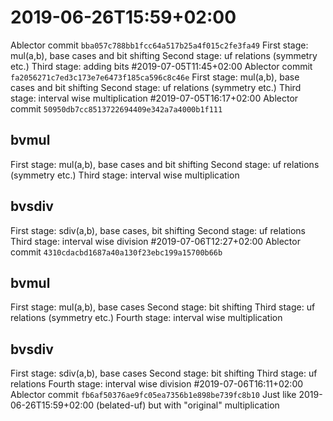 # 2019-06-26T15:59+02:00
Ablector commit `bba057c788bb1fcc64a517b25a4f015c2fe3fa49`
First stage: mul(a,b), base cases and bit shifting
Second stage: uf relations (symmetry etc.)
Third stage: adding bits
#2019-07-05T11:45+02:00
Ablector commit `fa2056271c7ed3c173e7e6473f185ca596c8c46e`
First stage: mul(a,b), base cases and bit shifting
Second stage: uf relations (symmetry etc.)
Third stage: interval wise multiplication
#2019-07-05T16:17+02:00
Ablector commit `50950db7cc8513722694409e342a7a4000b1f111`
## bvmul
First stage: mul(a,b), base cases and bit shifting
Second stage: uf relations (symmetry etc.)
Third stage: interval wise multiplication
## bvsdiv
First stage: sdiv(a,b), base cases, bit shifting
Second stage: uf relations
Third stage: interval wise division
#2019-07-06T12:27+02:00
Ablector commit `4310cdacbd1687a40a130f23ebc199a15700b66b`
## bvmul
First stage: mul(a,b), base cases
Second stage: bit shifting
Third stage: uf relations (symmetry etc.)
Fourth stage: interval wise multiplication
## bvsdiv
First stage: sdiv(a,b), base cases
Second stage: bit shifting
Third stage: uf relations
Fourth stage: interval wise division
#2019-07-06T16:11+02:00
Ablector commit `fb6af50376ae9fc05ea7356b1e898be739fc8b10`
Just like 2019-06-26T15:59+02:00 (belated-uf) but with "original" multiplication